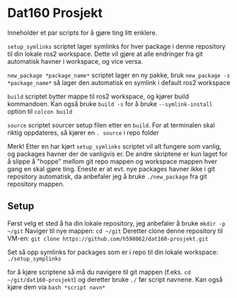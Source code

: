 # Dat160 Prosjekt

Inneholder et par scripts for å gjøre ting litt enklere.

`setup_symlinks` scriptet lager symlinks for hver package i denne repository til din lokale ros2 workspace. Dette vil gjøre at alle endringer fra git automatisk havner i workspace, og vice versa. 


`new_package *package_name*` scriptet lager en ny pakke, bruk `new_package -s *package_name*` så lager den automatisk en symlink i default ros2 workspace


`build` scriptet bytter mappe til ros2 workspace, og kjører build kommandoen. Kan også bruke `build -s` for å bruke `--symlink-install` option til `colcon build`


`source` scriptet sourcer setup filen etter en `build`. For at terminalen skal riktig oppdateres, så kjører en `. source` i repo folder


Merk! Etter en har kjørt `setup_symlinks` scriptet vil alt fungere som vanlig, og packages havner der de vanligvis er. De andre skriptene er kun laget for å slippe å "hoppe" mellom git repo mappen og workspace mappen hver gang en skal gjøre ting.
Eneste er at evt. nye packages havner ikke i git repository automatisk, da anbefaler jeg å bruke `./new_package` fra git repository mappen.

## Setup

Først velg et sted å ha din lokale repository, jeg anbefaler å bruke `mkdir -p ~/git`
Naviger til nye mappen: `cd ~/git`
Deretter clone denne repository til VM-en: `git clone https://github.com/h598062/dat160-prosjekt.git`

Set så opp symlinks for packages som er i repo til din lokale workspace: `./setup_symplinks`

for å kjøre scriptene så må du navigere til git mappen (f.eks. `cd ~/git/dat160-prosjekt`) og deretter bruke `./` før script navnene. Kan også kjøre dem via `bash *script navn*`
